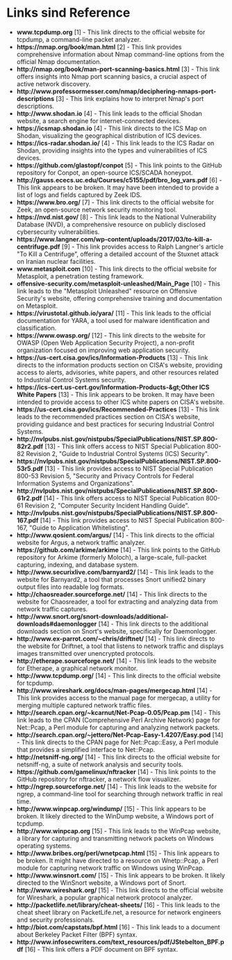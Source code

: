 # Links sind Reference

- **www\.tcpdump.org** \[1] - This link directs to the official website for tcpdump, a command-line packet analyzer.
- **https\://nmap.org/book/man.html** \[2] - This link provides comprehensive information about Nmap command-line options from the official Nmap documentation.
- **http\://nmap.org/book/man-port-scanning-basics.html** \[3] - This link offers insights into Nmap port scanning basics, a crucial aspect of active network discovery.
- **http\://www\.professormesser.com/nmap/deciphering-nmaps-port-descriptions** \[3] - This link explains how to interpret Nmap's port descriptions.
- **http\://www\.shodan.io** \[4] - This link leads to the official Shodan website, a search engine for internet-connected devices.
- **https\://icsmap.shodan.io** \[4] - This link directs to the ICS Map on Shodan, visualizing the geographical distribution of ICS devices.
- **https\://ics-radar.shodan.io/** \[4] - This link leads to the ICS Radar on Shodan, providing insights into the types and vulnerabilities of ICS devices.
- **https\://github.com/glastopf/conpot** \[5] - This link points to the GitHub repository for Conpot, an open-source ICS/SCADA honeypot.
- **http\://gauss.ececs.uc.edu/Courses/c5155/pdf/bro\_log\_vars.pdf** \[6] - This link appears to be broken. It may have been intended to provide a list of logs and fields captured by Zeek IDS.
- **https\://www\.bro.org/** \[7] - This link directs to the official website for Zeek, an open-source network security monitoring tool.
- **https\://nvd.nist.gov/** \[8] - This link leads to the National Vulnerability Database (NVD), a comprehensive resource on publicly disclosed cybersecurity vulnerabilities.
- **https\://www\.langner.com/wp-content/uploads/2017/03/to-kill-a-centrifuge.pdf** \[9] - This link provides access to Ralph Langner's article "To Kill a Centrifuge", offering a detailed account of the Stuxnet attack on Iranian nuclear facilities.
- **www\.metasploit.com** \[10] - This link directs to the official website for Metasploit, a penetration testing framework.
- **offensive-security.com/metasploit-unleashed/Main\_Page** \[10] - This link leads to the "Metasploit Unleashed" resource on Offensive Security's website, offering comprehensive training and documentation on Metasploit.
- **https\://virustotal.github.io/yara/** \[11] - This link leads to the official documentation for YARA, a tool used for malware identification and classification.
- **https\://www\.owasp.org/** \[12] - This link directs to the website for OWASP (Open Web Application Security Project), a non-profit organization focused on improving web application security.
- **https\://us-cert.cisa.gov/ics/Information-Products** \[13] - This link directs to the information products section on CISA's website, providing access to alerts, advisories, white papers, and other resources related to Industrial Control Systems security.
- **https\://ics-cert.us-cert.gov/Information-Products-\&gt;Other ICS White Papers** \[13] - This link appears to be broken. It may have been intended to provide access to other ICS white papers on CISA's website.
- **https\://us-cert.cisa.gov/ics/Recommended-Practices** \[13] - This link leads to the recommended practices section on CISA's website, providing guidance and best practices for securing Industrial Control Systems.
- **http\://nvlpubs.nist.gov/nistpubs/SpecialPublications/NIST.SP.800-82r2.pdf** \[13] - This link offers access to NIST Special Publication 800-82 Revision 2, "Guide to Industrial Control Systems (ICS) Security".
- **https\://nvlpubs.nist.gov/nistpubs/SpecialPublications/NIST.SP.800-53r5.pdf** \[13] - This link provides access to NIST Special Publication 800-53 Revision 5, "Security and Privacy Controls for Federal Information Systems and Organizations".
- **http\://nvlpubs.nist.gov/nistpubs/SpecialPublications/NIST.SP.800-61r2.pdf** \[14] - This link offers access to NIST Special Publication 800-61 Revision 2, "Computer Security Incident Handling Guide".
- **http\://nvlpubs.nist.gov/nistpubs/SpecialPublications/NIST.SP.800-167.pdf** \[14] - This link provides access to NIST Special Publication 800-167, "Guide to Application Whitelisting".
- **http\://www\.qosient.com/argus/** \[14] - This link directs to the official website for Argus, a network traffic analyzer.
- **https\://github.com/arkime/arkime** \[14] - This link points to the GitHub repository for Arkime (formerly Moloch), a large-scale, full-packet capturing, indexing, and database system.
- **http\://www\.securixlive.com/barnyard2/** \[14] - This link leads to the website for Barnyard2, a tool that processes Snort unified2 binary output files into readable log formats.
- **http\://chaosreader.sourceforge.net/** \[14] - This link directs to the website for Chaosreader, a tool for extracting and analyzing data from network traffic captures.
- **http\://www\.snort.org/snort-downloads/additional-downloads#daemonlogger** \[14] - This link directs to the additional downloads section on Snort's website, specifically for Daemonlogger.
- **http\://www\.ex-parrot.com/\~chris/driftnet/** \[14] - This link directs to the website for Driftnet, a tool that listens to network traffic and displays images transmitted over unencrypted protocols.
- **http\://etherape.sourceforge.net/** \[14] - This link leads to the website for Etherape, a graphical network monitor.
- **http\://www\.tcpdump.org/** \[14] - This link directs to the official website for tcpdump.
- **http\://www\.wireshark.org/docs/man-pages/mergecap.html** \[14] - This link provides access to the manual page for mergecap, a utility for merging multiple captured network traffic files.
- **http\://search.cpan.org/\~kcarnut/Net-Pcap-0.05/Pcap.pm** \[14] - This link leads to the CPAN (Comprehensive Perl Archive Network) page for Net::Pcap, a Perl module for capturing and analyzing network packets.
- **http\://search.cpan.org/\~jettero/Net-Pcap-Easy-1.4207/Easy.pod** \[14] - This link directs to the CPAN page for Net::Pcap::Easy, a Perl module that provides a simplified interface to Net::Pcap.
- **http\://netsniff-ng.org/** \[14] - This link directs to the official website for netsniff-ng, a suite of network analysis and security tools.
- **https\://github.com/gamelinux/nftracker** \[14] - This link points to the GitHub repository for nftracker, a network flow visualizer.
- **http\://ngrep.sourceforge.net/** \[14] - This link leads to the website for ngrep, a command-line tool for searching through network traffic in real time.
- **http\://www\.winpcap.org/windump/** \[15] - This link appears to be broken. It likely directed to the WinDump website, a Windows port of tcpdump.
- **http\://www\.winpcap.org** \[15] - This link leads to the WinPcap website, a library for capturing and transmitting network packets on Windows operating systems.
- **http\://www\.bribes.org/perl/wnetpcap.html** \[15] - This link appears to be broken. It might have directed to a resource on Wnetp::Pcap, a Perl module for capturing network traffic on Windows using WinPcap.
- **http\://www\.winsnort.com/** \[15] - This link appears to be broken. It likely directed to the WinSnort website, a Windows port of Snort.
- **http\://www\.wireshark.org/** \[15] - This link directs to the official website for Wireshark, a popular graphical network protocol analyzer.
- **http\://packetlife.net/library/cheat-sheets/** \[16] - This link leads to the cheat sheet library on PacketLife.net, a resource for network engineers and security professionals.
- **http\://biot.com/capstats/bpf.html** \[16] - This link leads to a document about Berkeley Packet Filter (BPF) syntax.
- **http\://www\.infosecwriters.com/text\_resources/pdf/JStebelton\_BPF.pdf** \[16] - This link offers a PDF document on BPF syntax.

